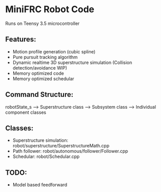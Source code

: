 # MiniFRC Robot Code
Runs on Teensy 3.5 microcontroller
## Features:
* Motion profile generation (cubic spline)
* Pure pursuit tracking algorithm
* Dynamic realtime 3D superstructure simulation (Collision detection/avoidance WIP)
* Memory optimized code
* Memory optimized schedular

## Command Structure:
robotState_s --> Superstructure class --> Subsystem class --> Individual component classes

## Classes:
- Superstructure simulation: robot/superstructure/SuperstructureMath.cpp
- Path follower: robot/autonomous/follower/Follower.cpp
- Schedular: robot/Schedular.cpp
## TODO:
* Model based feedforward
